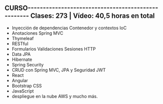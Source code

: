 CURSO---------------------------------------------------
Clases: 273 | Vídeo: 40,5 horas en total
--------------------------------------------------------
- Inyección de dependencias Contenedor y contextos IoC
- Anotaciones Spring MVC
- Thymeleaf
- RESTful
- Formularios Validaciones Sesiones HTTP
- Data JPA
- Hibernate
- Spring Security
- CRUD con Spring MVC, JPA y Seguridad JWT
- React
- Angular
- Bootstrap CSS
- JavaScript
- despliegue en la nube AWS y mucho más.
